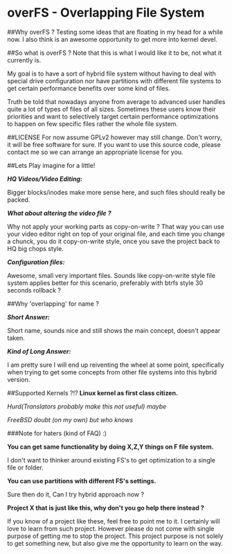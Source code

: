 overFS - Overlapping File System
===

##Why overFS ?
Testing some ideas that are floating in my head for a while now.
I also think is an awesome opportunity to get more into kernel devel.

##So what is overFS ?
Note that this is what I would like it to be,
not what it currently is.

My goal is to have a sort of hybrid file system without having to deal
with special drive configuration nor have partitions with different 
file systems to get certain performance benefits over some kind of files.

Truth be told that nowadays anyone from average to advanced user handles
quite a lot of types of files of all sizes. Sometimes these users know
their priorities and want to selectively target certain performance 
optimizations to happen on few specific files rather the whole file system.

##LICENSE
For now assume GPLv2 however may still change.
Don't worry, it will be free software for sure. If you want
to use this source code, please contact me so we can arrange
an appropriate license for you.

##Lets Play imagine for a little!

__*HQ Videos/Video Editing:*__

Bigger blocks/inodes make more sense here, and such files should really
be packed.

__*What about altering the video file ?*__

Why not apply your working parts as copy-on-write ? That way you can use
your video editor right on top of your original file, and each time you change
a chunck, you do it copy-on-write style, 
once you save the project back to HQ big chops style.

__*Configuration files:*__

Awesome, small very important files. Sounds like copy-on-write
style file system applies better for this scenario, preferably with btrfs style
30 seconds rollback ?


##Why 'overlapping' for name ?

__*Short Answer:*__

Short name, sounds nice and still shows the main concept, doesn't appear taken.

__*Kind of Long Answer:*__

I am pretty sure I will end up reiventing the wheel at some point, specifically
when trying to get some concepts from other file systems into this hybrid version.

##Supported Kernels ?!?
__Linux kernel as first class citizen.__

_Hurd(Translators probably make this not useful) maybe_

_FreeBSD doubt (on my own) but who knows_

###Note for haters (kind of FAQ) :)

__You can get same functionality by doing X,Z,Y things on F file system.__

I don't want to thinker around existing FS's to get optimization to a single file
or folder.

__You can use partitions with different FS's settings.__

Sure then do it, Can I try hybrid approach now ?

__Project X that is just like this, why don't you go help there instead ?__

If you know of a project like these, feel free to point me to it. I certainly
will love to learn from such project. However please do not 
come with single purpose of getting me to stop the project. This project
purpose is not solely to get something new, but also give me the
opportunity to learn on the way.


